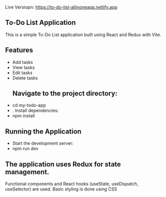 Live Versiopn: https://to-do-list-allinoneapp.netlify.app

   ## To-Do List Application
This is a simple To-Do List application built using React and Redux with Vite.
   ## Features
- Add tasks
- View tasks
- Edit tasks
- Delete tasks
   ## Navigate to the project directory:
-  cd my-todo-app
-  . Install dependencies:
-  npm install
  ## Running the Application
- Start the development server:
- npm run dev
 ##  The application uses Redux for state management.
Functional components and React hooks (useState, useDispatch, useSelector) are used.
Basic styling is done using CSS
